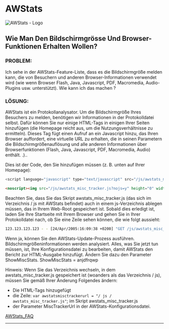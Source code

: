 # AWStats

![AWStats - Logo](https://speedwp.github.io/ispconfig-nginx-pagespeed/Logos/AWStats-logo.png)

## Wie Man Den Bildschirmgrösse Und Browser-Funktionen Erhalten Wollen?

### PROBLEM:
Ich sehe in der AWStats-Feature-Liste, dass es die Bildschirmgröße melden kann, die von Besuchern und anderen Browser-Informationen verwendet wird (wie wenn Browser Flash, Java, Javascript, PDF, Macromedia, Audio-Plugins usw. unterstützt). Wie kann ich das machen ?
### LÖSUNG:
AWStats ist ein Protokollanalysator. Um die Bildschirmgröße Ihres Besuchers zu melden, benötigen wir Informationen in der Protokolldatei selbst. Dafür können Sie nur einige HTML-Tags in einigen Ihrer Seiten hinzufügen (die Homepage reicht aus, um die Nutzungsverhältnisse zu ermitteln). Dieses Tag fügt einen Aufruf an ein Javascript hinzu, das Ihren Browser auffordert, eine virtuelle URL zu erhalten, die in seinen Parametern die Bildschirmgrößenauflösung und alle anderen Informationen über Browserfunktionen (Flash, Java, Javascript, PDF, Macromedia, Audio) enthält. .)..

Dies ist der Code, den Sie hinzufügen müssen (z. B. unten auf Ihrer Homepage):

```javascript
<script language="javascript" type="text/javascript" src="/js/awstats_misc_tracker.js" ></script>
```
```html
<noscript><img src="/js/awstats_misc_tracker.js?nojs=y" height="0" width="0" border="0" style="display: none"></noscript>
```

Beachten Sie, dass Sie das Skript awstats_misc_tracker.js (das sich im Verzeichnis / js mit AWStats befindet) auch in einem js-Verzeichnis ablegen müssen, das in Ihrem Web-Root gespeichert ist.
Sobald dies erledigt ist, laden Sie Ihre Startseite mit Ihrem Browser und gehen Sie in Ihrer Protokolldatei nach, ob Sie eine Zeile sehen können, die wie folgt aussieht:
```bash
123.123.123.123 - - [24/Apr/2005:16:09:38 +0200] "GET /js/awstats_misc_tracker.js?screen=800x600&win=724x517&...&sid=awssession_id123 HTTP/1.1" 200 6237 "http://therefererwebsite.com/index.php" "Mozilla/5.0 (Linux) Gecko/20050414 Firefox/1.0.3"
```

Wenn ja, können Sie den AWStats-Update-Prozess ausführen. Bildschirmgrößeninformationen werden analysiert. Alles, was Sie jetzt tun müssen, ist, Ihre Konfigurationsdatei zu bearbeiten, damit AWStats den Bericht zur HTML-Ausgabe hinzufügt. Ändern Sie dazu den Parameter ShowMiscStats.
ShowMiscStats = anjdfrqwp

Hinweis: Wenn Sie das Verzeichnis wechseln, in dem awstats_misc_tracker.js gespeichert ist (woanders als das Verzeichnis / js), müssen Sie gemäß Ihrer Änderung Folgendes ändern:
- Die HTML-Tags hinzugefügt
- die Zeile: `var awstatsmisctrackerurl = "/ js / awstats_misc_tracker.js"`; im Skript awstats_misc_tracker.js
- der Parameter MiscTrackerUrl in der AWStats-Konfigurationsdatei.

[AWStats_FAQ](https://awstats.sourceforge.io/docs/awstats_faq.html#SCREENSIZE)

***
